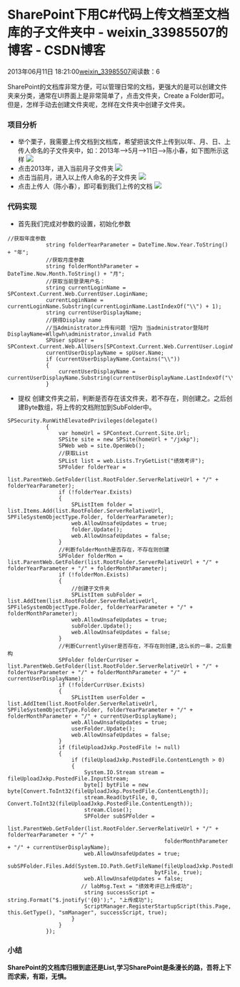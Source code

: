 # SharePoint下用C#代码上传文档至文档库的子文件夹中 - weixin_33985507的博客 - CSDN博客
2013年06月11日 18:21:00[weixin_33985507](https://me.csdn.net/weixin_33985507)阅读数：6
> 
SharePoint的文档库非常方便，可以管理日常的文档，更强大的是可以创建文件夹来分类，通常在UI界面上是非常简单了，点击文件夹，Create a Folder即可。但是，怎样手动去创建文件夹呢，怎样在文件夹中创建子文件夹。
### 项目分析
- 举个栗子，我需要上传文档到文档库，希望把该文件上传到以年、月、日、上传人命名的子文件夹中，如：2013年-->5月-->11日-->陈小春，如下图所示这样
![](https://images0.cnblogs.com/blog/299214/201306/11181403-d1dd903ba6ae46119471f7c598a88043.png)
- 点击2013年，进入当前月子文件夹
![](https://images0.cnblogs.com/blog/299214/201306/11181445-47e3c583b30144a3821d8032cbe2f961.png)
- 点击当前月，进入以上传人命名的子文件夹
![](https://images0.cnblogs.com/blog/299214/201306/11181511-f78bdacde9d546b1acf803fc231d276e.png)
- 点击上传人（陈小春），即可看到我们上传的文档
![](https://images0.cnblogs.com/blog/299214/201306/11181600-c7d660e1a0054ca6b0d08c9befbb106a.png)
### 代码实现
- 首先我们完成对参数的设置，初始化参数
```
//获取年度参数
            string folderYearParameter = DateTime.Now.Year.ToString() + "年";
            //获取月度参数
            string folderMonthParameter = DateTime.Now.Month.ToString() + "月";
            //获取当前登录用户名：
            string currentLoginName = SPContext.Current.Web.CurrentUser.LoginName;
            currentLoginName = currentLoginName.Substring(currentLoginName.LastIndexOf("\\") + 1);
            string currentUserDisplayName;
            //获得Display name
            //当Administrator上传有问题 ?因为 当administrator登陆时 DisplayName=Wllgwh\administrator,invalid Path
            SPUser spUser = SPContext.Current.Web.AllUsers[SPContext.Current.Web.CurrentUser.LoginName];
            currentUserDisplayName = spUser.Name;
            if (currentUserDisplayName.Contains("\\"))
            {
                currentUserDisplayName = currentUserDisplayName.Substring(currentUserDisplayName.LastIndexOf("\\")+1);   
            }
```
- 提权
创建文件夹之前，判断是否存在该文件夹，若不存在，则创建之。之后创建Byte数组，将上传的文档附加到SubFolder中。
```
SPSecurity.RunWithElevatedPrivileges(delegate()
            {
                var homeUrl = SPContext.Current.Site.Url;
                SPSite site = new SPSite(homeUrl + "/jxkp");
                SPWeb web = site.OpenWeb();
                //获取List
                SPList list = web.Lists.TryGetList("绩效考评");
                SPFolder folderYear =
                list.ParentWeb.GetFolder(list.RootFolder.ServerRelativeUrl + "/" + folderYearParameter);
                if (!folderYear.Exists)
                {
                    SPListItem folder = list.Items.Add(list.RootFolder.ServerRelativeUrl, SPFileSystemObjectType.Folder, folderYearParameter);
                    web.AllowUnsafeUpdates = true;
                    folder.Update();
                    web.AllowUnsafeUpdates = false;
                }
                //判断folderMonth是否存在，不存在则创建
                SPFolder folderMon = list.ParentWeb.GetFolder(list.RootFolder.ServerRelativeUrl + "/" + folderYearParameter + "/" + folderMonthParameter);
                if (!folderMon.Exists)
                {
                    //创建子文件夹
                    SPListItem subFolder = list.AddItem(list.RootFolder.ServerRelativeUrl, SPFileSystemObjectType.Folder, folderYearParameter + "/" + folderMonthParameter);
                    web.AllowUnsafeUpdates = true;
                    subFolder.Update();
                    web.AllowUnsafeUpdates = false;
                }
                //判断CurrentlyUser是否存在，不存在则创建,这么长的一串，之后重构
                SPFolder folderCurrUser = list.ParentWeb.GetFolder(list.RootFolder.ServerRelativeUrl + "/" + folderYearParameter + "/" + folderMonthParameter + "/" + currentUserDisplayName);
                if (!folderCurrUser.Exists)
                {
                    SPListItem userFolder = list.AddItem(list.RootFolder.ServerRelativeUrl, SPFileSystemObjectType.Folder, folderYearParameter + "/" + folderMonthParameter + "/" + currentUserDisplayName);
                    web.AllowUnsafeUpdates = true;
                    userFolder.Update();
                    web.AllowUnsafeUpdates = false;
                }                          
                if (fileUploadJxkp.PostedFile != null)
                {
                    if (fileUploadJxkp.PostedFile.ContentLength > 0)
                    {
                        System.IO.Stream stream = fileUploadJxkp.PostedFile.InputStream;
                        byte[] bytFile = new byte[Convert.ToInt32(fileUploadJxkp.PostedFile.ContentLength)];
                        stream.Read(bytFile, 0, Convert.ToInt32(fileUploadJxkp.PostedFile.ContentLength));
                        stream.Close();
                        SPFolder subSPFolder =
                       list.ParentWeb.GetFolder(list.RootFolder.ServerRelativeUrl + "/" + folderYearParameter + "/" +
                                                 folderMonthParameter + "/" + currentUserDisplayName);
                        web.AllowUnsafeUpdates = true;
                        subSPFolder.Files.Add(System.IO.Path.GetFileName(fileUploadJxkp.PostedFile.FileName),
                                              bytFile, true);
                        web.AllowUnsafeUpdates = false;
                       // labMsg.Text = "绩效考评已上传成功";
                        string successScript = string.Format("$.jnotify('{0}');", "上传成功");
                        ScriptManager.RegisterStartupScript(this.Page, this.GetType(), "smManager", successScript, true);
                    }
                }
            });
```
### 小结
> 
**SharePoint的文档库归根到底还是List,学习SharePoint是条漫长的路，吾将上下而求索，有距，无惧。**
